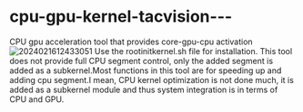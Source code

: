 # cpu-gpu-kernel-tacvision---
CPU gpu acceleration tool that provides core-gpu-cpu activation
![2024021612433051](https://github.com/Goychay23/cpu-gpu-kernel-tacvision---/assets/160083987/73862247-5255-4304-9057-8450edc9ab79)
Use the rootinitkernel.sh file for installation. This tool does not provide full CPU segment control, only the added segment is added as a subkernel.Most functions in this tool are for speeding up and adding cpu segment.I mean, CPU kernel optimization is not done much, it is added as a subkernel module and thus system integration is in terms of CPU and GPU.
